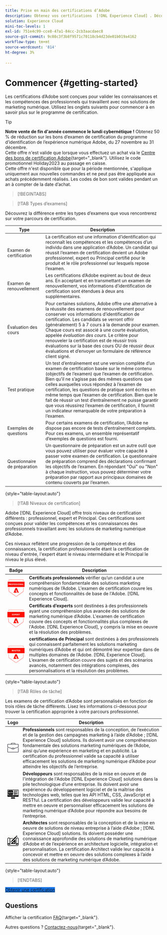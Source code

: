 ```yaml
---
title: Prise en main des certifications d’Adobe
description: Obtenez vos certifications  [!DNL Experience Cloud] . Découvrez le programme et ce site web.
solution: Experience Cloud
mini-toc-levels: 1
exl-id: 751e4c99-cce8-47a1-84cc-2cb3aacdaec8
source-git-commit: 9c08c3f3b8f9571c70118cb4d23de01b019a4162
workflow-type: tm+mt
source-wordcount: '814'
ht-degree: 3%

---
```


# Commencer {#getting-started}

Les certifications d’Adobe sont conçues pour valider les connaissances et les compétences des professionnels qui travaillent avec nos solutions de marketing numérique. Utilisez les onglets suivants pour commencer à en savoir plus sur le programme de certification.

>[!TIP]
>
>**Notre vente de fin d&#39;année commence le lundi cybernétique !** Obtenez 50 % de réduction sur les bons d’examen de certification du programme d’identification de l’expérience numérique Adobe, du 27 novembre au 31 décembre.
><br>
>Cette offre n&#39;est valide que lorsque vous effectuez un achat via le [Centre des bons de certification Adobe](https://experienceleague.adobe.com/docs/analytics/analyze/home.html?lang=fr){target="_blank"}. Utilisez le code promotionnel Holiday2023 au passage en caisse.
><br>
>Cette offre n&#39;est disponible que pour la période mentionnée, s&#39;applique uniquement aux nouvelles commandes et ne peut pas être appliquée aux achats précédemment réalisés. Les codes de bon sont valides pendant un an à compter de la date d’achat.

>[!BEGINTABS]

>[!TAB Types d’examens]

Découvrez la différence entre les types d’examens que vous rencontrerez sur votre parcours de certification.

| Type | Description |
| ------- | ------- |
| Examen de certification | La certification est une information d’identification qui reconnaît les compétences et les compétences d’un individu dans une application d’Adobe. Un candidat qui réussit l’examen de certification devient un Adobe professionnel, expert ou Principal certifié pour le produit et le rôle professionnel sur lesquels repose l’examen. |
| Examen de renouvellement | Les certifications d’Adobe expirent au bout de deux ans. En acceptant et en transmettant un examen de renouvellement, vos informations d’identification de certification sont étendues à deux ans supplémentaires. |
| Évaluation des cours | Pour certaines solutions, Adobe offre une alternative à la réussite des examens de renouvellement pour conserver vos informations d’identification de certification. Les candidats se verront offrir (généralement) 5 à 7 cours à la demande pour examen. Chaque cours est associé à une courte évaluation, appelée _évaluation des cours_. Le critère pour renouveler la certification est de réussir trois évaluations sur la base des cours OU de réussir deux évaluations et d’envoyer un formulaire de référence client signé. |
| Test pratique | Un test d’entraînement est une version complète d’un examen de certification basée sur le même contenu (objectifs de l’examen) que l’examen de certification. Bien qu’il ne s’agisse pas des mêmes questions que celles auxquelles vous répondez à l’examen de certification, les questions de pratique sont écrites en même temps que l’examen de certification. Bien que le fait de réussir un test d’entraînement ne puisse garantir que vous réussirez l’examen de certification, il fournit un indicateur remarquable de votre préparation à l’examen. |
| Exemples de questions | Pour certains examens de certification, l’Adobe ne dispose pas encore de tests d’entraînement complets. Pour ces examens, un ensemble représentatif d’exemples de questions est fourni. |
| Questionnaire de préparation | Un questionnaire de préparation est un autre outil que vous pouvez utiliser pour évaluer votre capacité à passer votre examen de certification. Le questionnaire de préparation comprend des déclarations confirmant les objectifs de l’examen. En répondant &quot;Oui&quot; ou &quot;Non&quot; à chaque instruction, vous pouvez déterminer votre préparation par rapport aux principaux domaines de contenu couverts par l’examen. |

{style="table-layout:auto"}

>[!TAB Niveaux de certification]

Adobe [!DNL Experience Cloud] offre trois niveaux de certification différents : professionnel, expert et Principal. Ces certifications sont conçues pour valider les compétences et les connaissances des professionnels travaillant avec les solutions de marketing numérique d’Adobe.

Ces niveaux reflètent une progression de la compétence et des connaissances, la certification professionnelle étant la certification de niveau d&#39;entrée, l&#39;expert étant le niveau intermédiaire et le Principal le niveau le plus élevé.

| Badge | Description |
| ------- | ------- |
| ![Badge professionnel](/help/certifications/assets/professional-badge-Xsmall.png) | **Certificats professionnels** vérifier qu’un candidat a une compréhension fondamentale des solutions marketing numériques de l’Adobe. L&#39;examen de certification couvre les concepts et fonctionnalités de base de l&#39;Adobe. [!DNL Experience Cloud]. |
| ![Badge d’expert](/help/certifications/assets/expert-badge-Xsmall.png) | **Certificats d’experts** sont destinées à des professionnels ayant une compréhension plus avancée des solutions de marketing numérique d’Adobe. L&#39;examen de certification couvre des concepts et fonctionnalités plus complexes de l&#39;Adobe. [!DNL Experience Cloud], y compris la mise en oeuvre et la résolution des problèmes. |
| ![Badge de Principal](/help/certifications/assets/master-badge-Xsmall.png) | **certifications de Principal** sont destinées à des professionnels qui connaissent parfaitement les solutions marketing numériques d’Adobe et qui ont démontré leur expertise dans de multiples domaines de l’Adobe. [!DNL Experience Cloud]. L’examen de certification couvre des sujets et des scénarios avancés, notamment des intégrations complexes, des personnalisations et la résolution des problèmes. |

{style="table-layout:auto"}

>[!TAB Rôles de tâche]

Les examens de certification d’Adobe sont personnalisés en fonction de trois rôles de tâche différents. Lisez les informations ci-dessous pour trouver la certification appropriée à votre parcours professionnel.

| Logo | Description |
| ------- | ------- |
| ![Badge du professionnel](/help/certifications/assets/business_practitioner_blk_small.png) | **Professionnels** sont responsables de la conception, de l’exécution et de la gestion des campagnes marketing à l’aide d’Adobe ; [!DNL Experience Cloud] solutions. Ils doivent avoir une compréhension fondamentale des solutions marketing numériques de l’Adobe, ainsi qu’une expérience en marketing et en publicité. La certification du professionnel valide sa capacité à utiliser efficacement les solutions de marketing numérique d’Adobe pour atteindre les objectifs de l’entreprise. |
| ![Badge de développeur](/help/certifications/assets/developer_blk_small.png) | **Développeurs** sont responsables de la mise en oeuvre et de l&#39;intégration de l&#39;Adobe [!DNL Experience Cloud] solutions dans la pile technologique d’une entreprise. Ils doivent avoir une expérience du développement logiciel et de la maîtrise des technologies web, telles que les API HTML, CSS, JavaScript et RESTful. La certification des développeurs valide leur capacité à mettre en oeuvre et personnaliser efficacement les solutions de marketing numérique d’Adobe pour répondre aux besoins de l’entreprise. |
| ![Badge d’architecte](/help/certifications/assets/architect_blk_small.png) | **Architectes** sont responsables de la conception et de la mise en oeuvre de solutions de niveau entreprise à l’aide d’Adobe ; [!DNL Experience Cloud] solutions. Ils doivent posséder une connaissance approfondie des solutions de marketing numérique d’Adobe et de l’expérience en architecture logicielle, intégration et personnalisation. La certification Architect valide leur capacité à concevoir et mettre en oeuvre des solutions complexes à l’aide des solutions de marketing numérique d’Adobe. |

{style="table-layout:auto"}

<!--

>[!TAB Certification journey]

The Certification Journey Guide is a comprehensive tool designed to provide you with all the information you need to prepare for a certification exam. The guide is divided into three main sections: Get Ready, Get Prepped, and Get Certified.

| Sections | Description |
| ------- | ------- |
|**Get Ready** | Intended to give an overview of the exam, including information about the intended audience, exam details, readiness self-assessment, exam objectives, and scope. This section helps you understand the exam and what you can expect when taking it. The readiness self-assessment is particularly helpful, as it allows you to determine your current level of knowledge and identify areas where you may need to focus your study efforts. |
| **Get Prepped** | Is where you can find training and resources to help you prepare for the exam. This section includes information about and links to study materials and training courses. |
| **Get Certified** | Offers valuable information on how to register for the certification exam, including details about the registration process and available payment methods. In addition, this section also provides a clear overview of the exam process. Look to this section for helpful resources, such as a link to the Adobe Certification Prep Portal for exams that offer practice tests, as well as links to register for certification exams. |

{style="table-layout:auto"}

-->

>[!ENDTABS]

<a href="https://experienceleague.adobe.com/docs/certification/certification/how-to-get-certified.html" target="_blank" class="spectrum-Button spectrum-Button--fill spectrum-Button--accent spectrum-Button--sizeM is-margin-bottom-big-big at-element-click-tracking" style="background-color:#1473E6">

<span class="spectrum-Button-label has-no-wrap">
   Obtenir une certification
</span>
</a>

## Questions

Afficher la certification [FAQ](https://experienceleague.adobe.com/docs/certification/certification/faq.html){target="_blank"}.

Autres questions ? [Contactez-nous](mailto:certif@adobe.com){target="_blank"}.

